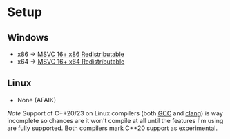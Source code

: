 # Setup

## Windows

 - x86 → [MSVC 16+ x86 Redistributable](https://aka.ms/vs/16/release/vc_redist.x86.exe)
 - x64 → [MSVC 16+ x64 Redistributable](https://aka.ms/vs/16/release/vc_redist.x64.exe)


## Linux

  - None (AFAIK)

_Note_ Support of C++20/23 on Linux compilers (both [GCC](https://gcc.gnu.org/projects/cxx-status.html) and [clang](https://clang.llvm.org/cxx_status.html)) is way incomplete so chances are it won't compile at all until the features I'm using are fully supported. Both compilers mark C++20 support as experimental.

